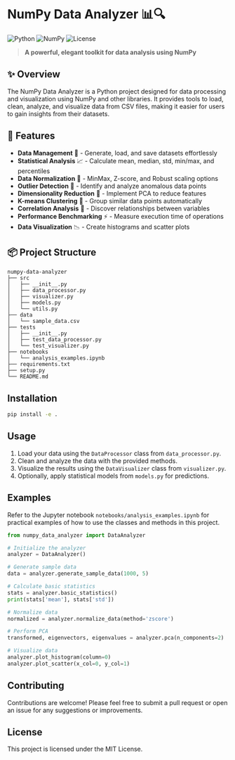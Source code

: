 # NumPy Data Analyzer 📊🔍

![Python](https://img.shields.io/badge/Python-3.6+-blue.svg)
![NumPy](https://img.shields.io/badge/NumPy-1.20+-green.svg)
![License](https://img.shields.io/badge/License-MIT-yellow.svg)

> **A powerful, elegant toolkit for data analysis using NumPy**

## ✨ Overview

The NumPy Data Analyzer is a Python project designed for data processing and visualization using NumPy and other libraries. It provides tools to load, clean, analyze, and visualize data from CSV files, making it easier for users to gain insights from their datasets.

## 🚀 Features

- **Data Management** 📁 - Generate, load, and save datasets effortlessly
- **Statistical Analysis** 📈 - Calculate mean, median, std, min/max, and percentiles
- **Data Normalization** 🧮 - MinMax, Z-score, and Robust scaling options
- **Outlier Detection** 🔎 - Identify and analyze anomalous data points
- **Dimensionality Reduction** 🧩 - Implement PCA to reduce features
- **K-means Clustering** 🔮 - Group similar data points automatically
- **Correlation Analysis** 🔗 - Discover relationships between variables
- **Performance Benchmarking** ⚡ - Measure execution time of operations
- **Data Visualization** 📉 - Create histograms and scatter plots

## 📦 Project Structure

```
numpy-data-analyzer
├── src
│   ├── __init__.py
│   ├── data_processor.py
│   ├── visualizer.py
│   ├── models.py
│   └── utils.py
├── data
│   └── sample_data.csv
├── tests
│   ├── __init__.py
│   ├── test_data_processor.py
│   └── test_visualizer.py
├── notebooks
│   └── analysis_examples.ipynb
├── requirements.txt
├── setup.py
└── README.md
```

## Installation

```bash
pip install -e .
```

## Usage

1. Load your data using the `DataProcessor` class from `data_processor.py`.
2. Clean and analyze the data with the provided methods.
3. Visualize the results using the `DataVisualizer` class from `visualizer.py`.
4. Optionally, apply statistical models from `models.py` for predictions.

## Examples
Refer to the Jupyter notebook `notebooks/analysis_examples.ipynb` for practical examples of how to use the classes and methods in this project.

```python
from numpy_data_analyzer import DataAnalyzer

# Initialize the analyzer
analyzer = DataAnalyzer()

# Generate sample data
data = analyzer.generate_sample_data(1000, 5)

# Calculate basic statistics
stats = analyzer.basic_statistics()
print(stats['mean'], stats['std'])

# Normalize data
normalized = analyzer.normalize_data(method='zscore')

# Perform PCA
transformed, eigenvectors, eigenvalues = analyzer.pca(n_components=2)

# Visualize data
analyzer.plot_histogram(column=0)
analyzer.plot_scatter(x_col=0, y_col=1)
```

## Contributing

Contributions are welcome! Please feel free to submit a pull request or open an issue for any suggestions or improvements.

## License

This project is licensed under the MIT License.